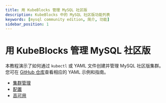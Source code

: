```yaml
---
title: 用 KubeBlocks 管理 MySQL 社区版
description: KubeBlocks 中的 MySQL 社区版功能列表
keywords: [mysql community edition, 简介, 功能]
sidebar_position: 1
---
```


# 用 KubeBlocks 管理 MySQL 社区版

本教程演示了如何通过 `kubectl` 或 YAML 文件创建并管理 MySQL 社区版集群。您可在 [GitHub 仓库](https://github.com/apecloud/kubeblocks-addons/tree/release-0.9/examples/mysql)查看相应的 YAML 示例和指南。

* [集群管理](./cluster-management/create-and-connect-a-mysql-cluster.md)
* [配置](./configuration/configuration.md)
* [高可用](./high-availability/high-availability.md)
